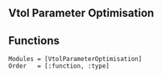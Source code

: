 ## Vtol Parameter Optimisation



## Functions
```@autodocs
Modules = [VtolParameterOptimisation]
Order   = [:function, :type]
```
